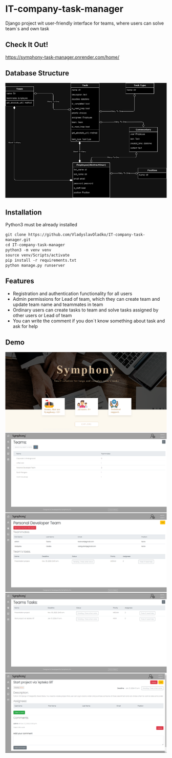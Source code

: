 # IT-company-task-manager

Django project wit user-friendly interface for teams, where users can solve team`s and own task

## Check It Out!

https://symphony-task-manager.onrender.com/home/

## Database Structure

![Models](models-diagram.png)

## Installation

Python3 must be already installed

```shell
git clone https://github.com/VladyslavOladko/IT-company-task-manager.git
cd IT-company-task-manager
python3 -m venv venv
source venv/Scripts/activate
pip install -r requirements.txt
python manage.py runserver
```

## Features

* Registration and authentication functionality for all users
* Admin permissions for Lead of team, which they can create team and update team name and teammates in team
* Ordinary users can create tasks to team and solve tasks assigned by other users or Lead of team
* You can write the comment if you don`t know something about task and ask for help

## Demo
![Website Interface](home-page-demo.png)
![Team List Interface](teams-demo.png)
![Team Detail Interface](team-detail-demo.png)
![Task List Interface](task-list-demo.png)
![Team Detail Interface](task-detail-demo.png)
